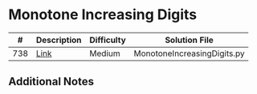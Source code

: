 # Monotone Increasing Digits
|#|Description|Difficulty|Solution File|
|-|-|-|-|
|738|[Link](https://leetcode.com/problems/monotone-increasing-digits/)|Medium|MonotoneIncreasingDigits.py|

## Additional Notes
